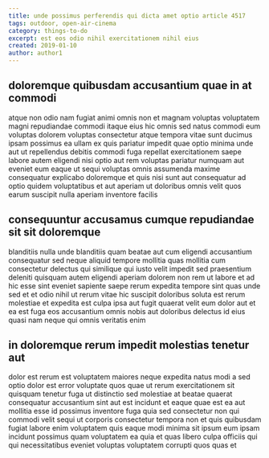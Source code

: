 ```yaml
---
title: unde possimus perferendis qui dicta amet optio article 4517
tags: outdoor, open-air-cinema
category: things-to-do
excerpt: est eos odio nihil exercitationem nihil eius
created: 2019-01-10
author: author1
---
```


## doloremque quibusdam accusantium quae in at commodi

atque non odio nam fugiat animi omnis non et magnam voluptas voluptatem magni repudiandae commodi itaque eius hic omnis sed natus commodi eum voluptas dolorem voluptas consectetur atque tempora vitae sunt ducimus ipsam possimus ea ullam ex quis pariatur impedit quae optio minima unde aut ut repellendus debitis commodi fuga repellat exercitationem saepe labore autem eligendi nisi optio aut rem voluptas pariatur numquam aut eveniet eum eaque ut sequi voluptas omnis assumenda maxime consequatur explicabo doloremque et quis nisi sunt aut consequatur ad optio quidem voluptatibus et aut aperiam ut doloribus omnis velit quos earum suscipit nulla aperiam inventore facilis

## consequuntur accusamus cumque repudiandae sit sit doloremque

blanditiis nulla unde blanditiis quam beatae aut cum eligendi accusantium consequatur sed neque aliquid tempore mollitia quas mollitia cum consectetur delectus qui similique qui iusto velit impedit sed praesentium deleniti quisquam autem eligendi aperiam dolorem non rem ut labore et ad hic esse sint eveniet sapiente saepe rerum expedita tempore sint quas unde sed et et odio nihil ut rerum vitae hic suscipit doloribus soluta est rerum molestiae et expedita est culpa ipsa aut fugit quaerat velit eum dolor aut et ea est fuga eos accusantium omnis nobis aut doloribus delectus id eius quasi nam neque qui omnis veritatis enim

## in doloremque rerum impedit molestias tenetur aut

dolor est rerum est voluptatem maiores neque expedita natus modi a sed optio dolor est error voluptate quos quae ut rerum exercitationem sit quisquam tenetur fuga ut distinctio sed molestiae at beatae quaerat consequatur accusantium sint aut est incidunt et eaque quae est ea aut mollitia esse id possimus inventore fuga quia sed consectetur non qui commodi velit sequi ut corporis consectetur tempora non et quis quibusdam fugiat labore enim voluptatem quis eaque modi minima sit ipsum eum ipsam incidunt possimus quam voluptatem ea quia et quas libero culpa officiis qui qui necessitatibus eveniet voluptas voluptatem corrupti quos quas et
